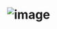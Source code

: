 # ![image](https://user-images.githubusercontent.com/63215962/204403267-319f796c-fa94-4379-9f8f-7d588f665e23.png)
